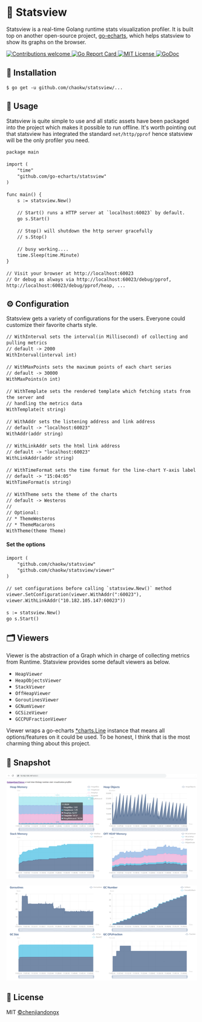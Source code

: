 # 🚀 Statsview

Statsview is a real-time Golang runtime stats visualization profiler. It is built top on another open-source project, [go-echarts](https://github.com/go-echarts/go-echarts), which helps statsview to show its graphs on the browser.

<a href="https://github.com/go-echarts/statsview/pulls">
    <img src="https://img.shields.io/badge/contributions-welcome-brightgreen.svg?style=flat" alt="Contributions welcome">
</a>
<a href="https://goreportcard.com/report/github.com/go-echarts/statsview">
    <img src="https://goreportcard.com/badge/github.com/go-echarts/statsview" alt="Go Report Card">
</a>
<a href="https://opensource.org/licenses/MIT">
    <img src="https://img.shields.io/badge/License-MIT-brightgreen.svg" alt="MIT License">
</a>
<a href="https://pkg.go.dev/github.com/go-echarts/statsview">
    <img src="https://godoc.org/github.com/go-echarts/statsview?status.svg" alt="GoDoc">
 </a>

## 🔰 Installation

```shell
$ go get -u github.com/chaokw/statsview/...
```

## 📝 Usage

Statsview is quite simple to use and all static assets have been packaged into the project which makes it possible to run offline. It's worth pointing out that statsview has integrated the standard `net/http/pprof` hence statsview will be the only profiler you need.

```golang
package main

import (
    "time"
    "github.com/go-echarts/statsview"
)

func main() {
	s := statsview.New()

	// Start() runs a HTTP server at `localhost:60023` by default.
	go s.Start()

	// Stop() will shutdown the http server gracefully
	// s.Stop()

	// busy working....
	time.Sleep(time.Minute)
}

// Visit your browser at http://localhost:60023
// Or debug as always via http://localhost:60023/debug/pprof, http://localhost:60023/debug/pprof/heap, ...
```

## ⚙️ Configuration

Statsview gets a variety of configurations for the users. Everyone could customize their favorite charts style.

```golang
// WithInterval sets the interval(in Millisecond) of collecting and pulling metrics
// default -> 2000
WithInterval(interval int)

// WithMaxPoints sets the maximum points of each chart series
// default -> 30000
WithMaxPoints(n int)

// WithTemplate sets the rendered template which fetching stats from the server and
// handling the metrics data
WithTemplate(t string)

// WithAddr sets the listening address and link address
// default -> "localhost:60023"
WithAddr(addr string)

// WithLinkAddr sets the html link address
// default -> "localhost:60023"
WithLinkAddr(addr string)

// WithTimeFormat sets the time format for the line-chart Y-axis label
// default -> "15:04:05"
WithTimeFormat(s string)

// WithTheme sets the theme of the charts
// default -> Westeros
//
// Optional:
// * ThemeWesteros
// * ThemeMacarons
WithTheme(theme Theme)
```

#### Set the options

```golang
import (
    "github.com/chaokw/statsview"
    "github.com/chaokw/statsview/viewer"
)

// set configurations before calling `statsview.New()` method
viewer.SetConfiguration(viewer.WithAddr(":60023"), viewer.WithLinkAddr("10.182.105.147:60023"))

s := statsview.New()
go s.Start()
```

## 🗂 Viewers

Viewer is the abstraction of a Graph which in charge of collecting metrics from Runtime. Statsview provides some default viewers as below.

* `HeapViewer`
* `HeapObjectsViewer`
* `StackViewer`
* `OffHeapViewer`
* `GoroutinesViewer`
* `GCNumViewer`
* `GCSizeViewer`
* `GCCPUFractionViewer`

Viewer wraps a go-echarts [*charts.Line](https://github.com/go-echarts/go-echarts/blob/master/charts/line.go) instance that means all options/features on it could be used. To be honest, I think that is the most charming thing about this project.

## 🔖 Snapshot

![Macarons](https://github.com/chaokw/statsview/blob/master/images/statsview1.png)

![Macarons](https://github.com/chaokw/statsview/blob/master/images/statsview2.png)


## 📄 License

MIT [©chenjiandongx](https://github.com/chenjiandongx)
